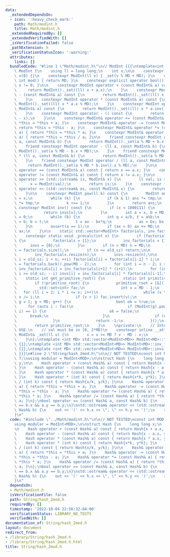 ```yaml
---
data:
  _extendedDependsOn:
  - icon: ':heavy_check_mark:'
    path: Math/modint.h
    title: Math/modint.h
  _extendedRequiredBy: []
  _extendedVerifiedWith: []
  _isVerificationFailed: false
  _pathExtension: h
  _verificationStatusIcon: ':warning:'
  attributes:
    links: []
  bundledCode: "#line 1 \"Math/modint.h\"\n// ModInt {{{\ntemplate<int MD> struct\
    \ ModInt {\n    using ll = long long;\n    int x;\n\n    constexpr ModInt() :\
    \ x(0) {}\n    constexpr ModInt(ll v) { _set(v % MD + MD); }\n    constexpr static\
    \ int mod() { return MD; }\n    constexpr explicit operator bool() const { return\
    \ x != 0; }\n\n    constexpr ModInt operator + (const ModInt& a) const {\n   \
    \     return ModInt()._set((ll) x + a.x);\n    }\n    constexpr ModInt operator\
    \ - (const ModInt& a) const {\n        return ModInt()._set((ll) x - a.x + MD);\n\
    \    }\n    constexpr ModInt operator * (const ModInt& a) const {\n        return\
    \ ModInt()._set((ll) x * a.x % MD);\n    }\n    constexpr ModInt operator / (const\
    \ ModInt& a) const {\n        return ModInt()._set((ll) x * a.inv().x % MD);\n\
    \    }\n    constexpr ModInt operator - () const {\n        return ModInt()._set(MD\
    \ - x);\n    }\n\n    constexpr ModInt& operator += (const ModInt& a) { return\
    \ *this = *this + a; }\n    constexpr ModInt& operator -= (const ModInt& a) {\
    \ return *this = *this - a; }\n    constexpr ModInt& operator *= (const ModInt&\
    \ a) { return *this = *this * a; }\n    constexpr ModInt& operator /= (const ModInt&\
    \ a) { return *this = *this / a; }\n\n    friend constexpr ModInt operator + (ll\
    \ a, const ModInt& b) {\n        return ModInt()._set(a % MD + b.x);\n    }\n\
    \    friend constexpr ModInt operator - (ll a, const ModInt& b) {\n        return\
    \ ModInt()._set(a % MD - b.x + MD);\n    }\n    friend constexpr ModInt operator\
    \ * (ll a, const ModInt& b) {\n        return ModInt()._set(a % MD * b.x % MD);\n\
    \    }\n    friend constexpr ModInt operator / (ll a, const ModInt& b) {\n   \
    \     return ModInt()._set(a % MD * b.inv().x % MD);\n    }\n\n    constexpr bool\
    \ operator == (const ModInt& a) const { return x == a.x; }\n    constexpr bool\
    \ operator != (const ModInt& a) const { return x != a.x; }\n\n    friend std::istream&\
    \ operator >> (std::istream& is, ModInt& x) {\n        ll val; is >> val;\n  \
    \      x = ModInt(val);\n        return is;\n    }\n    constexpr friend std::ostream&\
    \ operator << (std::ostream& os, const ModInt& x) {\n        return os << x.x;\n\
    \    }\n\n    constexpr ModInt pow(ll k) const {\n        ModInt ans = 1, tmp\
    \ = x;\n        while (k) {\n            if (k & 1) ans *= tmp;\n            tmp\
    \ *= tmp;\n            k >>= 1;\n        }\n        return ans;\n    }\n\n   \
    \ constexpr ModInt inv() const {\n        if (x < 1000111) {\n            _precalc(1000111);\n\
    \            return invs[x];\n        }\n        int a = x, b = MD, ax = 1, bx\
    \ = 0;\n        while (b) {\n            int q = a/b, t = a%b;\n            a\
    \ = b; b = t;\n            t = ax - bx*q;\n            ax = bx; bx = t;\n    \
    \    }\n        assert(a == 1);\n        if (ax < 0) ax += MD;\n        return\
    \ ax;\n    }\n\n    static std::vector<ModInt> factorials, inv_factorials, invs;\n\
    \    constexpr static void _precalc(int n) {\n        if (factorials.empty())\
    \ {\n            factorials = {1};\n            inv_factorials = {1};\n      \
    \      invs = {0};\n        }\n        if (n > MD) n = MD;\n        int old_sz\
    \ = factorials.size();\n        if (n <= old_sz) return;\n\n        factorials.resize(n);\n\
    \        inv_factorials.resize(n);\n        invs.resize(n);\n\n        for (int\
    \ i = old_sz; i < n; ++i) factorials[i] = factorials[i-1] * i;\n        inv_factorials[n-1]\
    \ = factorials.back().pow(MD - 2);\n        for (int i = n - 2; i >= old_sz; --i)\
    \ inv_factorials[i] = inv_factorials[i+1] * (i+1);\n        for (int i = n-1;\
    \ i >= old_sz; --i) invs[i] = inv_factorials[i] * factorials[i-1];\n    }\n\n\
    \    static int get_primitive_root() {\n        static int primitive_root = 0;\n\
    \        if (!primitive_root) {\n            primitive_root = [&]() {\n      \
    \          std::set<int> fac;\n                int v = MD - 1;\n             \
    \   for (ll i = 2; i * i <= v; i++)\n                    while (v % i == 0) fac.insert(i),\
    \ v /= i;\n                if (v > 1) fac.insert(v);\n                for (int\
    \ g = 1; g < MD; g++) {\n                    bool ok = true;\n               \
    \     for (auto i : fac)\n                        if (ModInt(g).pow((MD - 1) /\
    \ i) == 1) {\n                            ok = false;\n                      \
    \      break;\n                        }\n                    if (ok) return g;\n\
    \                }\n                return -1;\n            }();\n        }\n\
    \        return primitive_root;\n    }\n    \nprivate:\n    // Internal, DO NOT\
    \ USE.\n    // val must be in [0, 2*MD)\n    constexpr inline __attribute__((always_inline))\
    \ ModInt& _set(ll v) {\n        x = v >= MD ? v - MD : v;\n        return *this;\n\
    \    }\n};\ntemplate <int MD> std::vector<ModInt<MD>> ModInt<MD>::factorials =\
    \ {1};\ntemplate <int MD> std::vector<ModInt<MD>> ModInt<MD>::inv_factorials =\
    \ {1};\ntemplate <int MD> std::vector<ModInt<MD>> ModInt<MD>::invs = {0};\n//\
    \ }}}\n#line 2 \"String/hash_2mod.h\"\n\n// NOT TESTED\nconst int MOD = 1e9 +\
    \ 7;\nusing modular = ModInt<MOD>;\n\nstruct Hash {\n    long long x;\n    modular\
    \ y;\n\n    Hash operator + (const Hash& a) const { return Hash{x + a.x, y + a.y};\
    \ }\n    Hash operator - (const Hash& a) const { return Hash{x - a.x, y - a.y};\
    \ }\n    Hash operator * (const Hash& a) const { return Hash{x * a.x, y * a.y};\
    \ }\n    Hash operator * (int k) const { return Hash{x*k, y*k}; }\n    Hash operator\
    \ / (int k) const { return Hash{x/k, y/k}; }\n\n    Hash& operator += (const Hash&\
    \ a) { return *this = *this + a; }\n    Hash& operator -= (const Hash& a) { return\
    \ *this = *this - a; }\n    Hash& operator *= (const Hash& a) { return *this =\
    \ *this * a; }\n    Hash& operator /= (const Hash& a) { return *this = *this /\
    \ a; }\n};\nbool operator == (const Hash& a, const Hash& b) {\n    return a.x\
    \ == b.x && a.y == b.y;\n}\nstd::ostream& operator << (std::ostream& out, const\
    \ Hash& h) {\n    out << '(' << h.x << \", \" << h.y << ')';\n    return out;\n\
    }\n"
  code: "#include \"../Math/modint.h\"\n\n// NOT TESTED\nconst int MOD = 1e9 + 7;\n\
    using modular = ModInt<MOD>;\n\nstruct Hash {\n    long long x;\n    modular y;\n\
    \n    Hash operator + (const Hash& a) const { return Hash{x + a.x, y + a.y}; }\n\
    \    Hash operator - (const Hash& a) const { return Hash{x - a.x, y - a.y}; }\n\
    \    Hash operator * (const Hash& a) const { return Hash{x * a.x, y * a.y}; }\n\
    \    Hash operator * (int k) const { return Hash{x*k, y*k}; }\n    Hash operator\
    \ / (int k) const { return Hash{x/k, y/k}; }\n\n    Hash& operator += (const Hash&\
    \ a) { return *this = *this + a; }\n    Hash& operator -= (const Hash& a) { return\
    \ *this = *this - a; }\n    Hash& operator *= (const Hash& a) { return *this =\
    \ *this * a; }\n    Hash& operator /= (const Hash& a) { return *this = *this /\
    \ a; }\n};\nbool operator == (const Hash& a, const Hash& b) {\n    return a.x\
    \ == b.x && a.y == b.y;\n}\nstd::ostream& operator << (std::ostream& out, const\
    \ Hash& h) {\n    out << '(' << h.x << \", \" << h.y << ')';\n    return out;\n\
    }\n"
  dependsOn:
  - Math/modint.h
  isVerificationFile: false
  path: String/hash_2mod.h
  requiredBy: []
  timestamp: '2022-10-04 22:56:32-04:00'
  verificationStatus: LIBRARY_NO_TESTS
  verifiedWith: []
documentation_of: String/hash_2mod.h
layout: document
redirect_from:
- /library/String/hash_2mod.h
- /library/String/hash_2mod.h.html
title: String/hash_2mod.h
---
```

